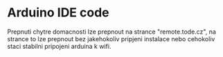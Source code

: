 # Arduino IDE code
Prepnuti chytre domacnosti lze prepnout na strance "remote.tode.cz", na strance to lze prepnout bez jakehokoliv pripjeni instalace nebo cehokoliv staci stabilni pripojeni arduina k wifi.

